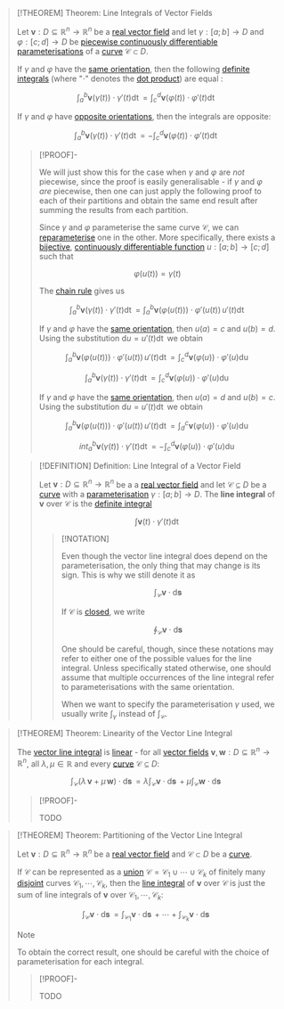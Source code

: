 >[!THEOREM] Theorem: Line Integrals of Vector Fields
>
>Let $\boldsymbol{v}: D\subseteq \mathbb{R}^n \to \mathbb{R}^n$ be a [real vector field](../Real%20Vector%20Field.md) and let $\gamma: [a;b] \to D$ and $\varphi: [c;d] \to D$ be [piecewise continuously differentiable](../../Real%20Vector%20Functions/Differentiation/Partial%20Derivatives%20of%20Real%20Vector%20Functions.md) [parameterisations](../../Curve%20Parameterisations/Curve%20Parameterisation.md) of a [curve](../../../../Geometry/Euclidean%20Geometry/Curves/Curve.md) $\mathcal{C} \subset D$.
>
>If $\gamma$ and $\varphi$ have the [same orientation](../../../../Geometry/Euclidean%20Geometry/Curves/Curve.md), then the following [definite integrals](../../../Real%20Analysis/Integration/Definite%20Integrals/Definite%20Integral.md) (where "$\cdot$" denotes the [dot product](../../../../Algebra/Linear%20Algebra/Matrices/Row%20&%20Column%20Vectors/Real%20Vectors/Real%20Dot%20Product.md)) are equal :
>
>$$\int_a^b \boldsymbol{v}(\gamma(t)) \cdot \gamma'(t) \mathop{\mathrm{d}t} = \int_c^d \boldsymbol{v}(\varphi(t)) \cdot \varphi'(t) \mathop{\mathrm{d}t}$$
>
>If $\gamma$ and $\varphi$ have [opposite orientations](../../../../Geometry/Euclidean%20Geometry/Curves/Curve.md), then the integrals are opposite:
>
>$$\int_a^b \boldsymbol{v}(\gamma(t)) \cdot \gamma'(t) \mathop{\mathrm{d}t} = - \int_c^d \boldsymbol{v}(\varphi(t)) \cdot \varphi'(t) \mathop{\mathrm{d}t}$$
>
>>[!PROOF]-
>>
>>We will just show this for the case when $\gamma$ and $\varphi$ are *not* piecewise, since the proof is easily generalisable - if $\gamma$ and $\varphi$ *are* piecewise, then one can just apply the following proof to each of their partitions and obtain the same end result after summing the results from each partition.
>>
>>Since $\gamma$ and $\varphi$ parameterise the same curve $\mathcal{C}$, we can [reparameterise](../../../../Geometry/Euclidean%20Geometry/Curves/Curve.md) one in the other. More specifically, there exists a [bijective](../../../Functions/Injection,%20Surjection,%20Bijection.md), [continuously differentiable function](../../../Real%20Analysis/Differentiation/Differentiability%20of%20Real%20Functions.md) $u: [a;b] \to [c;d]$ such that
>>
>>$$\varphi(u(t)) = \gamma (t)$$
>>
>>The [chain rule](../../Curve%20Parameterisations/Differentiation/Differentiation%20Rules%20for%20Curve%20Parameterisations.md#^chainrule) gives us
>>
>>$$\int_a^b \boldsymbol{v}(\gamma(t))\cdot \gamma' (t)\mathop{\mathrm{d}t} = \int_a^b \boldsymbol{v}(\varphi(u(t))) \cdot \varphi' (u(t)) \,u'(t) \mathop{\mathrm{d}t}$$
>>
>>If $\gamma$ and $\varphi$ have the [same orientation](../../../../Geometry/Euclidean%20Geometry/Curves/Curve.md), then $u(a) = c$ and $u(b) = d$. Using the substitution $\mathrm{d}u = u'(t) \mathop{\mathrm{d}t}$ we obtain
>>
>>$$\int_a^b \boldsymbol{v}(\varphi(u(t))) \cdot \varphi' (u(t)) \,u'(t) \mathop{\mathrm{d}t} = \int_c^d \boldsymbol{v}(\varphi(u)) \cdot \varphi' (u) \mathop{\mathrm{d}u}$$
>>
>>$$\int_a^b \boldsymbol{v}(\gamma(t))\cdot \gamma' (t)\mathop{\mathrm{d}t} = \int_c^d \boldsymbol{v}(\varphi(u)) \cdot \varphi' (u) \mathop{\mathrm{d}u}$$
>>
>>If $\gamma$ and $\varphi$ have the [same orientation](../../../../Geometry/Euclidean%20Geometry/Curves/Curve.md), then $u(a) = d$ and $u(b) = c$. Using the substitution $\mathrm{d}u = u'(t) \mathop{\mathrm{d}t}$ we obtain
>>
>>$$\int_a^b \boldsymbol{v}(\varphi(u(t))) \cdot \varphi' (u(t)) \,u'(t) \mathop{\mathrm{d}t} = \int_d^c \boldsymbol{v}(\varphi(u)) \cdot \varphi' (u) \mathop{\mathrm{d}u}$$
>>
>>$$int_a^b \boldsymbol{v}(\gamma(t))\cdot \gamma' (t)\mathop{\mathrm{d}t} = - \int_c^d \boldsymbol{v}(\varphi(u)) \cdot \varphi' (u) \mathop{\mathrm{d}u}$$
>>
>
>>[!DEFINITION] Definition: Line Integral of a Vector Field
>>
>>Let $\boldsymbol{v}: D \subseteq \mathbb{R}^n \to \mathbb{R}^n$ be a a [real vector field](../Real%20Vector%20Field.md) and let $\mathcal{C} \subseteq D$ be a [curve](../../../../Geometry/Euclidean%20Geometry/Curves/Curve.md) with a [parameterisation](../../Curve%20Parameterisations/Curve%20Parameterisation.md) $\gamma: [a;b] \to D$. The **line integral** of $\boldsymbol{v}$ over $\mathcal{C}$ is the [definite integral](../../../Real%20Analysis/Integration/Definite%20Integrals/Definite%20Integral.md)
>>
>>$$\int \boldsymbol{v}(t) \cdot \gamma'(t) \mathop{\mathrm{d}t}$$
>>
>>>[!NOTATION]
>>>
>>>Even though the vector line integral does depend on the parameterisation, the only thing that may change is its sign. This is why we still denote it as
>>>
>>>$$\int_\mathcal{C} \boldsymbol{v} \cdot \mathop{\mathrm{d}\boldsymbol{s}}$$
>>>
>>>If $\mathcal{C}$ is [closed](../../../../Geometry/Euclidean%20Geometry/Curves/Closed%20Curve.md), we write
>>>
>>>$$\oint_\mathcal{C} \boldsymbol{v} \cdot \mathop{\mathrm{d}\boldsymbol{s}}$$
>>>
>>>One should be careful, though, since these notations may refer to either one of the possible values for the line integral. Unless specifically stated otherwise, one should assume that multiple occurrences of the line integral refer to parameterisations with the same orientation.
>>>
>>>When we want to specify the parameterisation $\gamma$ used, we usually write $\int_\gamma$ instead of $\int_\mathcal{C}$.
>>>
>>
>

>[!THEOREM] Theorem: Linearity of the Vector Line Integral
>
>The [vector line integral](Line%20Integrals%20of%20Vector%20Fields.md) is [linear](../../../../Algebra/Linear%20Algebra/Linear%20Transformations/Linear%20Transformation.md) - for all [vector fields](../Real%20Vector%20Field.md) $\boldsymbol{v}, \boldsymbol{w}: D \subseteq \mathbb{R}^n \to \mathbb{R}^n$, all $\lambda, \mu \in \mathbb{R}$ and every [curve](../../../../Geometry/Euclidean%20Geometry/Curves/Curve.md) $\mathcal{C} \subseteq D$:
>
>$$\int_\mathcal{C} (\lambda\, \boldsymbol{v} +\mu \, \boldsymbol{w})\cdot\mathop{\mathrm{d}\boldsymbol{s}} = \lambda\int_\mathcal{C} \boldsymbol{v}\cdot\mathop{\mathrm{d}\boldsymbol{s}} + \mu \int_\mathcal{C} \boldsymbol{w}\cdot \mathop{\mathrm{d}\boldsymbol{s}}$$
>
>>[!PROOF]-
>>
>>TODO
>>
>

>[!THEOREM] Theorem: Partitioning of the Vector Line Integral
>
>Let $\boldsymbol{v}: D \subseteq \mathbb{R}^n \to \mathbb{R}^n$ be a [real vector field](../Real%20Vector%20Field.md) and $\mathcal{C} \subset D$ be a [curve](../../../../Geometry/Euclidean%20Geometry/Curves/Curve.md).
>
>If $\mathcal{C}$ can be represented as a [union](../../../../Set%20Theory/Operations%20with%20Sets/Union.md) $\mathcal{C} = \mathcal{C}_1 \cup \cdots \cup \mathcal{C}_k$ of finitely many [disjoint](../../../../Set%20Theory/Disjoint%20Sets.md) curves $\mathcal{C}_1, \cdots,\mathcal{C}_k$, then the [line integral](Line%20Integrals%20of%20Vector%20Fields.md) of $\boldsymbol{v}$ over $\mathcal{C}$ is just the sum of line integrals of $\boldsymbol{v}$ over $\mathcal{C}_1, \cdots,\mathcal{C}_k$:
>
>$$\int_\mathcal{C} \boldsymbol{v} \cdot \mathop{\mathrm{d}\boldsymbol{s}} = \int_{\mathcal{C}_1} \boldsymbol{v} \cdot \mathop{\mathrm{d}\boldsymbol{s}} + \cdots + \int_{\mathcal{C}_k} \boldsymbol{v} \cdot \mathop{\mathrm{d}\boldsymbol{s}}$$
>
>
>>[!NOTE]
>>
>>To obtain the correct result, one should be careful with the choice of parameterisation for each integral.
>>
>
>>[!PROOF]-
>>
>>TODO
>>
>
